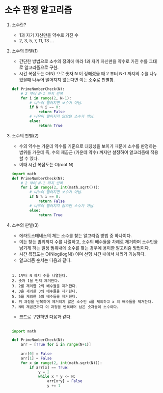 # 소수 판정 알고리즘

1. 소수란?  
    - 1과 자기 자신만을 약수로 가진 수
    - 2, 3, 5, 7, 11, 13 ...

2. 소수의 판별(1)
    - 간단한 방법으로 소수의 정의에 따라 1과 자기 자신만을 약수로 가진 수를 그대로 알고리즘으로 구현.
    - 시간 복잡도는 O(N) 으로 숫자 N 이 정해졌을 때 2 부터 N-1 까지의 수를 나누었을때 나누어 떨어지지 않는다면 이는 소수로 판별함.

    ```python
    def PrimeNumberCheck(N):
        # 2 부터 N-1 까지 반복
        for i in range(2, N-1):
            # 나누어 떨어지면 소수가 아님.
            if N % i == 0:
                return False
            # 나우어 떨어지지 않으면 소수가 아님.
            else:
                return True
    ```
3. 소수의 판별(2)
    - 수의 약수는 가운데 약수를 기준으로 대칭성을 보이기 때문에 소수를 판정하는 범위를 가운데 즉, 수의 제곱근 (가운데 약수) 까지만 설정하여 알고리즘에 적용할 수 있다.
    - 이때 시간 복잡도는 O(root N)

    ``` python
    import math
    def PrimeNumberCheck(N):
        # 2 부터 N-1 까지 반복
        for i in range(2, int(math.sqrt())):
            # 나누어 떨어지면 소수가 아님.
            if N % i == 0:
                return False
            # 나우어 떨어지지 않으면 소수가 아님.
            else:
                return True
    ```
4. 소수의 판별(3)
    - 에라토스테네스의 체는 소수를 찾는 알고리즘 방법 중 하나이다.
    - 이는 찾는 범위까지 수를 나열하고, 소수의 배수들을 차례로 제거하며 소수만을 남기게 하는 일정 범위내에 소수를 찾는 경우에 용이한 알고리즘 방법이다.
    - 시간 복잡도는 O(Nlog(logN)) 이며 선형 시간 내에서 처리가 가능하다.
    - 알고리즘 순서는 다음과 같다.  
    <br>

    ```
    1. 1부터 N 까지 수를 나열한다.
    2. 숫자 1을 먼저 제거한다.
    3. 2를 제외한 2의 배수들을 제거한다.
    4. 3을 제외한 3의 배수들을 제거한다.
    5. 5를 제외한 5의 배수들을 제거한다.
    6. 위 과정을 반복하며 제거되지 않은 소수인 x를 제외하고 x 의 배수들을 제거한다.
    7. N의 제곱근까지 이 과정을 반복하며 남은 숫자들이 소수이다.
    ```

    - 코드로 구현하면 다음과 같다.
    
    <br>

    ``` python
    import math
    
    def PrimeNumberCheck(N):
        arr = [True for i in range(N+1)]
        
        arr[0] = False
        arr[1] = False
        for x in range(2, int(math.sqrt(N))):
            if arr[x] == True:
                y = 2
                while x * y <= N:
                    arr[x*y] = False
                    y += 1
    ```